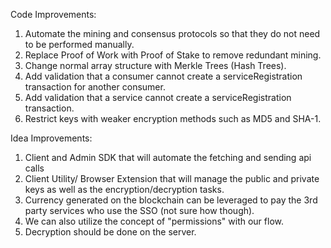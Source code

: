 Code Improvements:

1. Automate the mining and consensus protocols so that they do not need to be performed manually.
2. Replace Proof of Work with Proof of Stake to remove redundant mining.
3. Change normal array structure with Merkle Trees (Hash Trees).
4. Add validation that a consumer cannot create a serviceRegistration transaction for another consumer.
5. Add validation that a service cannot create a serviceRegistration transaction.
6. Restrict keys with weaker encryption methods such as MD5 and SHA-1.

Idea Improvements:

1. Client and Admin SDK that will automate the fetching and sending api calls
2. Client Utility/ Browser Extension that will manage the public and private keys as well as the encryption/decryption tasks.
3. Currency generated on the blockchain can be leveraged to pay the 3rd party services who use the SSO (not sure how though).
4. We can also utilize the concept of "permissions" with our flow.
5. Decryption should be done on the server.